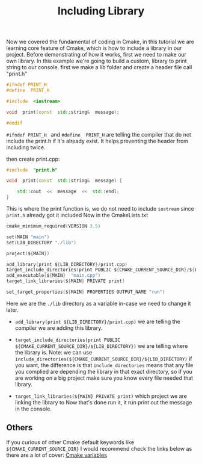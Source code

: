 ﻿---
title: Including Library
description: CMake
---

Now we covered the fundamental of coding in Cmake, in this tutorial we are learning core feature of Cmake, which is how to include a library in our project. Before demonstrating of how it works, first we need to make our own library. In this example we're going to build a custom, library to print string to our console.
first we make a lib folder and create a header file call "print.h"
```cpp
#ifndef PRINT_H
#define  PRINT_H

#include  <iostream>

void  print(const  std::string&  message);

#endif
```
`#ifndef PRINT_H
` and `#define  PRINT_H` are telling the compiler that do not include the print.h if it's already exist. It helps preventing the header from including twice.

then create print.cpp:
```cpp
#include  "print.h"

void  print(const  std::string&  message) {

	std::cout  <<  message  <<  std::endl;
}
```
This is where the print function is, we do not need to include `iostream` since `print.h` already got it included
Now in the CmakeLists.txt
```c
cmake_minimum_required(VERSION 3.5)

set(MAIN "main")
set(LIB_DIRECTORY "./lib")

project(${MAIN})

add_library(print ${LIB_DIRECTORY}/print.cpp)
target_include_directories(print PUBLIC ${CMAKE_CURRENT_SOURCE_DIR}/${LIB_DIRECTORY})
add_executable(${MAIN}  "main.cpp")
target_link_libraries(${MAIN} PRIVATE print)

set_target_properties(${MAIN} PROPERTIES OUTPUT_NAME "run")
```
Here we are the `./lib` directory as a variable in-case we need to change it later.
- `add_library(print ${LIB_DIRECTORY}/print.cpp)` we are telling the compiler we are adding this library. 
- `target_include_directories(print PUBLIC ${CMAKE_CURRENT_SOURCE_DIR}/${LIB_DIRECTORY})` we are telling where the library is. 
Note: we can use `include_directories(${CMAKE_CURRENT_SOURCE_DIR}/${LIB_DIRECTORY)` if you want, the difference is that `include_directories` means that any file you complied are depending the library in that exact directory, so if you are working on a big project make sure you know every file needed that library.

- `target_link_libraries(${MAIN} PRIVATE print)` which project we are linking the library to
Now that's done run it, it run print out the message in the console.
## Others
If you curious of other Cmake default keywords like `${CMAKE_CURRENT_SOURCE_DIR}` I would recommend check the links below as there are a lot of cover:
[Cmake variables](https://cmake.org/cmake/help/latest/manual/cmake-variables.7.html)
